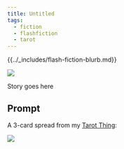 ```yaml
---
title: Untitled
tags:
  - fiction
  - flashfiction
  - tarot
---
```


{{../_includes/flash-fiction-blurb.md}}

<!--more-->

![](./cover.png)

Story goes here

## Prompt

A 3-card spread from my [Tarot Thing](https://lmorchard.github.io/tarot-thing/):

![](20220416155859.png)
